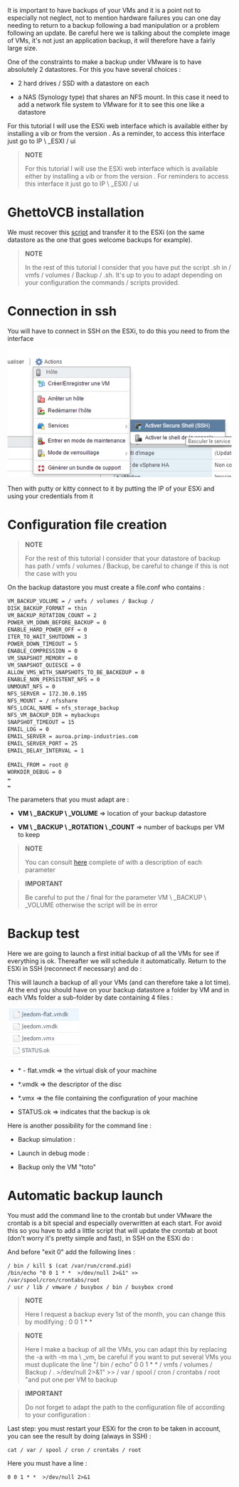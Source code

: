 It is important to have backups of your VMs and it is a point not to
especially not neglect, not to mention hardware failures you can
one day needing to return to a backup following a bad
manipulation or a problem following an update. Be careful here we
is talking about the complete image of VMs, it's not just an application backup,
it will therefore have a fairly large size.

One of the constraints to make a backup under VMware is to have
absolutely 2 datastores. For this you have several choices :

-   2 hard drives / SSD with a datastore on each

-   a NAS (Synology type) that shares an NFS mount. In this case it
    need to add a network file system to VMware for it to see
    this one like a datastore

For this tutorial I will use the ESXi web interface which is
available either by installing a vib or from the version
. As a reminder, to access this interface just
go to IP \ _ESXI / ui

> **NOTE**
>
> For this tutorial I will use the ESXi web interface which is
> available either by installing a vib or from the
> version . For reminders to access this interface it
> just go to IP \ _ESXI / ui

GhettoVCB installation 
=========================

We must recover this
[script](https://raw.githubusercontent.com/lamw//master/.sh)
and transfer it to the ESXi (on the same datastore as the one that goes
welcome backups for example).

> **NOTE**
>
> In the rest of this tutorial I consider that you have put the script
> .sh in / vmfs / volumes / Backup / .sh. It's up to you to adapt
> depending on your configuration the commands / scripts provided.

Connection in ssh 
================

You will have to connect in SSH on the ESXi, to do this you need to
from the interface

![vmware.backup](images/vmware.backup.PNG)

Then with putty or kitty connect to it by putting the IP of
your ESXi and using your credentials from it

Configuration file creation 
====================================

> **NOTE**
>
> For the rest of this tutorial I consider that your datastore of
> backup has path / vmfs / volumes / Backup, be careful to change if
> this is not the case with you

On the backup datastore you must create a  file.conf who
contains :

    VM_BACKUP_VOLUME = / vmfs / volumes / Backup /
    DISK_BACKUP_FORMAT = thin
    VM_BACKUP_ROTATION_COUNT = 2
    POWER_VM_DOWN_BEFORE_BACKUP = 0
    ENABLE_HARD_POWER_OFF = 0
    ITER_TO_WAIT_SHUTDOWN = 3
    POWER_DOWN_TIMEOUT = 5
    ENABLE_COMPRESSION = 0
    VM_SNAPSHOT_MEMORY = 0
    VM_SNAPSHOT_QUIESCE = 0
    ALLOW_VMS_WITH_SNAPSHOTS_TO_BE_BACKEDUP = 0
    ENABLE_NON_PERSISTENT_NFS = 0
    UNMOUNT_NFS = 0
    NFS_SERVER = 172.30.0.195
    NFS_MOUNT = / nfsshare
    NFS_LOCAL_NAME = nfs_storage_backup
    NFS_VM_BACKUP_DIR = mybackups
    SNAPSHOT_TIMEOUT = 15
    EMAIL_LOG = 0
    EMAIL_SERVER = auroa.primp-industries.com
    EMAIL_SERVER_PORT = 25
    EMAIL_DELAY_INTERVAL = 1
    
    EMAIL_FROM = root @ 
    WORKDIR_DEBUG = 0
    =
    =

The parameters that you must adapt are :

-   **VM \ _BACKUP \ _VOLUME** ⇒ location of your backup datastore

-   **VM \ _BACKUP \ _ROTATION \ _COUNT** ⇒ number of backups per VM to keep

> **NOTE**
>
> You can consult
> [here](https://communities.vmware.com/docs/DOC-8760) 
> complete of  with a description of each parameter

> **IMPORTANT**
>
> Be careful to put the / final for the parameter
> VM \ _BACKUP \ _VOLUME otherwise the script will be in error

Backup test 
==============

Here we are going to launch a first initial backup of all the VMs for
see if everything is ok. Thereafter we will schedule it automatically.
Return to the ESXi in SSH (reconnect if necessary) and do :

    

This will launch a backup of all your VMs (and can therefore take a lot
time). At the end you should have on your backup datastore a
folder by VM and in each VMs folder a sub-folder by date
containing 4 files :

![vmware.backup2](images/vmware.backup2.PNG)

-   \* - flat.vmdk ⇒ the virtual disk of your machine

-   \*.vmdk ⇒ the descriptor of the disc

-   \*.vmx ⇒ the file containing the configuration of your machine

-   STATUS.ok ⇒ indicates that the backup is ok

Here is another possibility for the command line :

-   Backup simulation :

<!-- -->

    

-   Launch in debug mode :

<!-- -->

    

-   Backup only the VM "toto"

<!-- -->

    

Automatic backup launch 
=================================

You must add the command line to the crontab but under VMware the
crontab is a bit special and especially overwritten at each start. For
avoid this so you have to add a little script that will update the
crontab at boot (don't worry it's pretty simple and fast), in
SSH on the ESXi do :

    

And before "exit 0" add the following lines :

    / bin / kill $ (cat /var/run/crond.pid)
    /bin/echo "0 0 1 * *  >/dev/null 2>&1" >> /var/spool/cron/crontabs/root
    / usr / lib / vmware / busybox / bin / busybox crond

> **NOTE**
>
> Here I request a backup every 1st of the month, you can change
> this by modifying : 0 0 1 \* \*

> **NOTE**
>
> Here I make a backup of all the VMs, you can adapt this by
> replacing the -a with -m ma \ _vm, be careful if you want to put
> several VMs you must duplicate the line "/ bin / echo" 0 0 1 \* \*
> / vmfs / volumes / Backup / .
>  &gt;/dev/null 2&gt;&1" &gt;&gt;
> / var / spool / cron / crontabs / root "and put one per VM to backup

> **IMPORTANT**
>
> Do not forget to adapt the path to the configuration file of
>  according to your configuration :
> 

Last step: you must restart your ESXi for the cron to be taken
in account, you can see the result by doing (always in SSH) :

    cat / var / spool / cron / crontabs / root

Here you must have a line :

    0 0 1 * *  >/dev/null 2>&1
